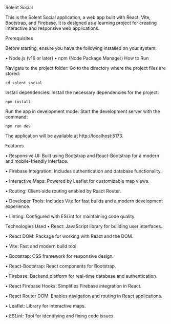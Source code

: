 Solent Social

This is the Solent Social application, a web app built with React, Vite, Bootstrap, and Firebase. It is designed as a learning project for creating interactive and responsive web applications.

Prerequisites

Before starting, ensure you have the following installed on your system:

•	Node.js (v16 or later)
•	npm (Node Package Manager)
How to Run

Navigate to the project folder: Go to the directory where the project files are stored:

    cd solent_social

Install dependencies: Install the necessary dependencies for the project:

    npm install

Run the app in development mode: Start the development server with the command:

    npm run dev

The application will be available at http://localhost:5173.


Features

•	Responsive UI: Built using Bootstrap and React-Bootstrap for a modern and mobile-friendly interface.

•	Firebase Integration: Includes authentication and database functionality.

•	Interactive Maps: Powered by Leaflet for customizable map views.

•	Routing: Client-side routing enabled by React Router.

•	Developer Tools: Includes Vite for fast builds and a modern development experience.

•	Linting: Configured with ESLint for maintaining code quality.


Technologies Used
•	React: JavaScript library for building user interfaces.

•	React DOM: Package for working with React and the DOM.

•	Vite: Fast and modern build tool.

•	Bootstrap: CSS framework for responsive design.

•	React-Bootstrap: React components for Bootstrap.

•	Firebase: Backend platform for real-time database and authentication.

•	React Firebase Hooks: Simplifies Firebase integration in React.

•	React Router DOM: Enables navigation and routing in React applications.

•	Leaflet: Library for interactive maps.

•	ESLint: Tool for identifying and fixing code issues.


